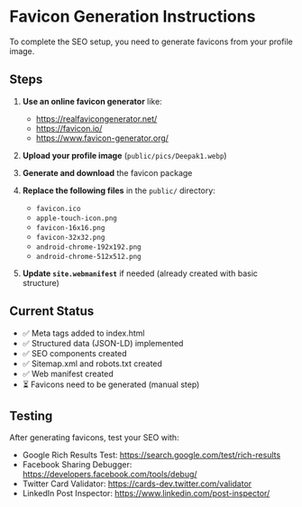# Favicon Generation Instructions

To complete the SEO setup, you need to generate favicons from your profile image.

## Steps

1. **Use an online favicon generator** like:
   - <https://realfavicongenerator.net/>
   - <https://favicon.io/>
   - <https://www.favicon-generator.org/>

2. **Upload your profile image** (`public/pics/Deepak1.webp`)

3. **Generate and download** the favicon package

4. **Replace the following files** in the `public/` directory:
   - `favicon.ico`
   - `apple-touch-icon.png`
   - `favicon-16x16.png`
   - `favicon-32x32.png`
   - `android-chrome-192x192.png`
   - `android-chrome-512x512.png`

5. **Update `site.webmanifest`** if needed (already created with basic structure)

## Current Status

- ✅ Meta tags added to index.html
- ✅ Structured data (JSON-LD) implemented
- ✅ SEO components created
- ✅ Sitemap.xml and robots.txt created
- ✅ Web manifest created
- ⏳ Favicons need to be generated (manual step)

## Testing

After generating favicons, test your SEO with:

- Google Rich Results Test: <https://search.google.com/test/rich-results>
- Facebook Sharing Debugger: <https://developers.facebook.com/tools/debug/>
- Twitter Card Validator: <https://cards-dev.twitter.com/validator>
- LinkedIn Post Inspector: <https://www.linkedin.com/post-inspector/>
